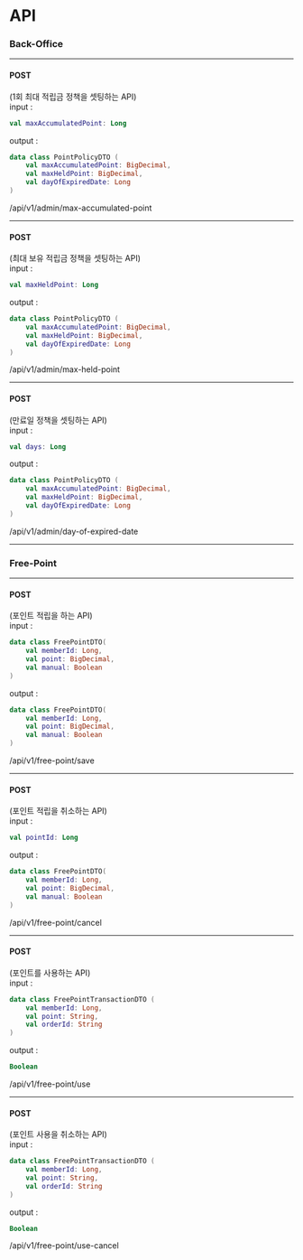 # API

### Back-Office

---
#### POST
(1회 최대 적립금 정책을 셋팅하는 API)\
input : 
```kotlin
val maxAccumulatedPoint: Long
```
output : 
```kotlin
data class PointPolicyDTO (
    val maxAccumulatedPoint: BigDecimal,
    val maxHeldPoint: BigDecimal,
    val dayOfExpiredDate: Long
)
```
/api/v1/admin/max-accumulated-point

---
#### POST
(최대 보유 적립금 정책을 셋팅하는 API)\
input : 
```kotlin
val maxHeldPoint: Long
```
output :
```kotlin
data class PointPolicyDTO (
    val maxAccumulatedPoint: BigDecimal,
    val maxHeldPoint: BigDecimal,
    val dayOfExpiredDate: Long
)
```
/api/v1/admin/max-held-point

---
#### POST
(만료일 정책을 셋팅하는 API)\
input :
```kotlin
val days: Long
```
output :
```kotlin
data class PointPolicyDTO (
    val maxAccumulatedPoint: BigDecimal,
    val maxHeldPoint: BigDecimal,
    val dayOfExpiredDate: Long
)
```
/api/v1/admin/day-of-expired-date

---

### Free-Point


---

#### POST
(포인트 적립을 하는 API)\
input :
```kotlin
data class FreePointDTO(
    val memberId: Long,
    val point: BigDecimal,
    val manual: Boolean
)
```
output :
```kotlin
data class FreePointDTO(
    val memberId: Long,
    val point: BigDecimal,
    val manual: Boolean
)
```
/api/v1/free-point/save

---
#### POST
(포인트 적립을 취소하는 API)\
input :
```kotlin
val pointId: Long
```
output :
```kotlin
data class FreePointDTO(
    val memberId: Long,
    val point: BigDecimal,
    val manual: Boolean
)
```
/api/v1/free-point/cancel

---
#### POST
(포인트를 사용하는 API)\
input :
```kotlin
data class FreePointTransactionDTO (
    val memberId: Long,
    val point: String,
    val orderId: String
)
```
output :
```kotlin
Boolean
```
/api/v1/free-point/use

---
#### POST
(포인트 사용을 취소하는 API)\
input :
```kotlin
data class FreePointTransactionDTO (
    val memberId: Long,
    val point: String,
    val orderId: String
)
```
output :
```kotlin
Boolean
```
/api/v1/free-point/use-cancel